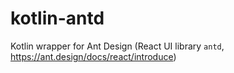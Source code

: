 # kotlin-antd
Kotlin wrapper for Ant Design (React UI library `antd`, https://ant.design/docs/react/introduce)
